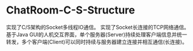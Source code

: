 # ChatRoom-C-S-Structure
实现了C/S架构的Socket多线程IO通信。 实现了Socket长连接的TCP网络通信。
基于Java GUI的人机交互界面，单个服务器(Server)持续处理客户端信息并统一转发，多个客户端(Client)可以同时持续与服务器建立连接并相互通信(长连接)。
